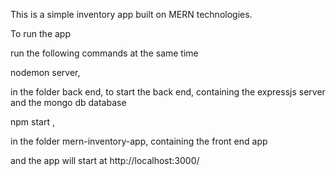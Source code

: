This is a simple inventory app built on MERN technologies.

To run the app

run the following commands at the same time

nodemon server,

in the folder back end, to start the back end, containing the expressjs server and the mongo db database

npm start , 

in the folder mern-inventory-app, containing the front end app

and the app will start at http://localhost:3000/